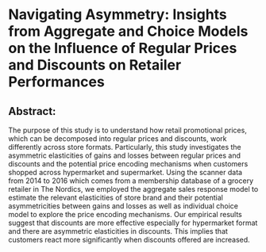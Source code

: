 # Navigating Asymmetry: Insights from Aggregate and Choice Models on the Influence of Regular Prices and Discounts on Retailer Performances

## Abstract:
The purpose of this study is to understand how retail promotional prices, which can be decomposed into regular prices and discounts, work differently across store formats. Particularly, this study investigates the asymmetric elasticities of gains and losses between regular prices and discounts and the potential price encoding mechanisms when customers shopped across hypermarket and supermarket. Using the scanner data from 2014 to 2016 which comes from a membership database of a grocery retailer in The Nordics, we employed the aggregate sales response model to estimate the relevant elasticities of store brand and their potential asymmetricities between gains and losses as well as individual choice model to explore the price encoding mechanisms. Our empirical results suggest that discounts are more effective especially for hypermarket format and there are asymmetric elasticities in discounts. This implies that customers react more significantly when discounts offered are increased.
